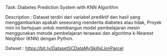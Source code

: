 Task: Diabetes Prediction System with KNN Algorithm

Description : Dataset terdiri dari variabel prediktif dan hasil yang menggambarkan apakah seseorang menderita diabetes atau tidak, Proyek mini ini bertujuan untuk membangun model pembelajaran mesin menggunakan metode pembelajaran terawasi dan algoritma k-Nearest Neighbor (KNN) dengan Python.

Dataset : https://bit.ly/DatasetSCDataMySkillxLionParcel 
